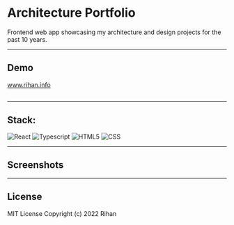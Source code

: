 # Architecture Portfolio

Frontend web app showcasing my architecture and design projects for the past 10 years.

---

## Demo

www.rihan.info

##

---

## Stack:

![React](https://img.shields.io/badge/react-%2320232a.svg?style=for-the-badge&logo=react&logoColor=%2361DAFB)
![Typescript](https://img.shields.io/badge/typescript-323330?style=for-the-badge&logo=typescript&logoColor=F7DF1E)
![HTML5](https://img.shields.io/badge/HTML5-E34F26?style=for-the-badge&logo=html5&logoColor=white)
![CSS](https://img.shields.io/badge/CSS3-1572B6?style=for-the-badge&logo=css3&logoColor=white)

---

## Screenshots

---

## License

MIT License
Copyright (c) 2022 Rihan
